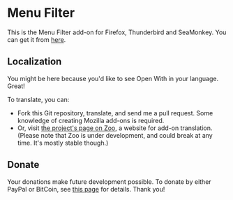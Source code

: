 # Menu Filter

This is the Menu Filter add-on for Firefox, Thunderbird and SeaMonkey. You can get it from [here](https://addons.mozilla.org/addon/menu-filter/).

## Localization

You might be here because you'd like to see Open With in your language. Great!

To translate, you can:

* Fork this Git repository, translate, and send me a pull request. Some knowledge of creating Mozilla add-ons is required.
* Or, visit [the project's page on Zoo](https://zoo2translate.herokuapp.com/darktrojan/openwith), a website for add-on translation. (Please note that Zoo is under development, and could break at any time. It's mostly stable though.)

## Donate

Your donations make future development possible. To donate by either PayPal or BitCoin, see [this page](https://addons.mozilla.org/addon/menu-filter/contribute/installed/) for details. Thank you!
